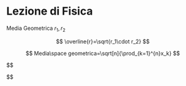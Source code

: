 # Lezione di Fisica

Media Geometrica $r_1,r_2$


$$
\overline{r}=\sqrt{r_1\cdot r_2}
$$

$$
Media\space geometrica=\sqrt[n]{\prod_{k=1}^{n}x_k}
$$


$$

$$
<!--stackedit_data:
eyJoaXN0b3J5IjpbLTEzMzUwNDc4NiwxOTg3NTI2NjI4LC0xMT
Q0NTY3ODIzXX0=
-->